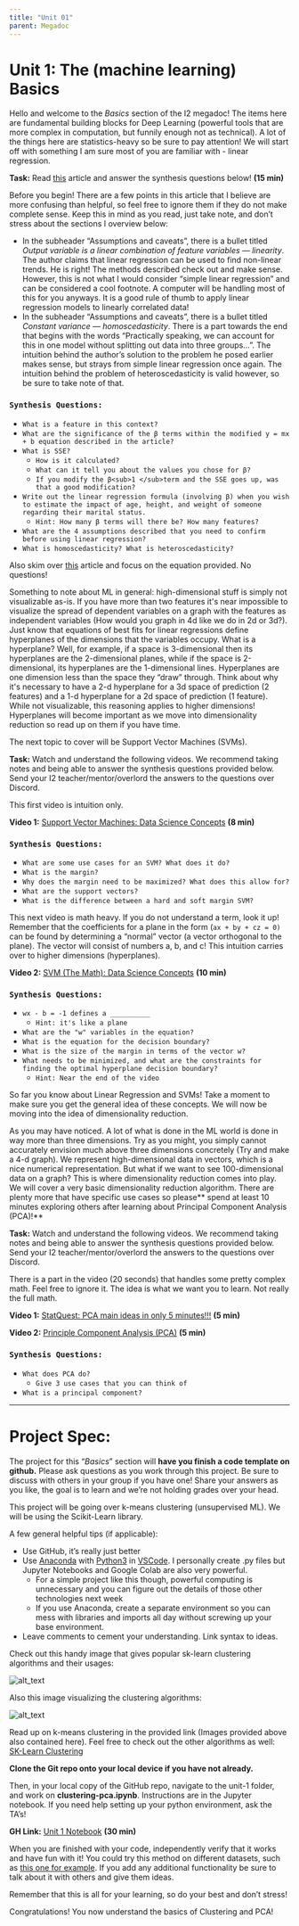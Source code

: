 ```yaml
---
title: "Unit 01"
parent: Megadoc
---
```


# Unit 1: The (machine learning) Basics 

Hello and welcome to the _Basics_ section of the I2 megadoc! The items here are fundamental building blocks for Deep Learning (powerful tools that are more complex in computation, but funnily enough not as technical). A lot of the things here are statistics-heavy so be sure to pay attention! We will start off with something I am sure most of you are familiar with - linear regression.

**Task:** Read [this](https://towardsdatascience.com/the-basics-linear-regression-2fc9f5124687) article and answer the synthesis questions below! **(15 min)**


Before you begin! There are a few points in this article that I believe are more confusing than helpful, so feel free to ignore them if they do not make complete sense. Keep this in mind as you read, just take note, and don’t stress about the sections I overview below:



* In the subheader “Assumptions and caveats”, there is a bullet titled _Output variable is a linear combination of feature variables — linearity_. The author claims that linear regression can be used to find non-linear trends. He is right! The methods described check out and make sense. However, this is not what I would consider “simple linear regression” and can be considered a cool footnote. A computer will be handling most of this for you anyways. It is a good rule of thumb to apply linear regression models to linearly correlated data!
* In the subheader “Assumptions and caveats”, there is a bullet titled _Constant variance — homoscedasticity_. There is a part towards the end that begins with the words “Practically speaking, we can account for this in one model without splitting out data into three groups…”. The intuition behind the author’s solution to the problem he posed earlier makes sense, but strays from simple linear regression once again. The intuition behind the problem of heteroscedasticity is valid however, so be sure to take note of that.


### `Synthesis Questions:`



* `What is a feature in this context?`
* `What are the significance of the β terms within the modified y = mx + b equation described in the article?`
* `What is SSE?`
    * `How is it calculated?`
    * `What can it tell you about the values you chose for β?`
    * `If you modify the β<sub>1 </sub>term and the SSE goes up, was that a good modification?`
* `Write out the linear regression formula (involving β) when you wish to estimate the impact of age, height, and weight of someone regarding their marital status.`
    * `Hint: How many β terms will there be? How many features?`
* `What are the 4 assumptions described that you need to confirm before using linear regression?`
* `What is homoscedasticity? What is heteroscedasticity?`

Also skim over [this](https://medium.datadriveninvestor.com/basics-of-linear-regression-9b529aeaa0a5) article and focus on the equation provided. No questions!

Something to note about ML in general: high-dimensional stuff is simply not visualizable as-is. If you have more than two features it's near impossible to visualize the spread of dependent variables on a graph with the features as independent variables (How would you graph in 4d like we do in 2d or 3d?). Just know that equations of best fits for linear regressions define hyperplanes of the dimensions that the variables occupy. What is a hyperplane? Well, for example, if a space is 3-dimensional then its hyperplanes are the 2-dimensional planes, while if the space is 2-dimensional, its hyperplanes are the 1-dimensional lines. Hyperplanes are one dimension less than the space they “draw” through. Think about why it's necessary to have a 2-d hyperplane for a 3d space of prediction (2 features) and a 1-d hyperplane for a 2d space of prediction (1 feature). While not visualizable, this reasoning applies to higher dimensions! Hyperplanes will become important as we move into dimensionality reduction so read up on them if you have time.

The next topic to cover will be Support Vector Machines (SVMs).

**Task:** Watch and understand the following videos. We recommend taking notes and being able to answer the synthesis questions provided below. Send your I2 teacher/mentor/overlord the answers to the questions over Discord.

This first video is intuition only. 

**Video 1:**
[Support Vector Machines: Data Science Concepts](https://www.youtube.com/watch?v=iEQ0e-WLgkQ)  **(8 min)**

### `Synthesis Questions:`



* `What are some use cases for an SVM? What does it do?`
* `What is the margin?`
* `Why does the margin need to be maximized? What does this allow for?`
* `What are the support vectors?`
* `What is the difference between a hard and soft margin SVM?`

This next video is math heavy. If you do not understand a term, look it up! Remember that the coefficients for a plane in the form (`ax + by + cz = 0)` can be found by determining a “normal” vector (a vector orthogonal to the plane). The vector will consist of numbers a, b, and c! This intuition carries over to higher dimensions (hyperplanes).

**Video 2:** [SVM (The Math): Data Science Concepts](https://www.youtube.com/watch?v=bM4_AstaBZo) **(10 min)**

### `Synthesis Questions:`



* `wx - b = -1 defines a __________ `
    * `Hint: it's like a plane`
* `What are the "w" variables in the equation?`
* `What is the equation for the decision boundary?`
* `What is the size of the margin in terms of the vector w?`
* `What needs to be minimized, and what are the constraints for finding the optimal hyperplane decision boundary? `
    * `Hint: Near the end of the video`

So far you know about Linear Regression and SVMs! Take a moment to make sure you get the general idea of these concepts. We will now be moving into the idea of dimensionality reduction.

As you may have noticed. A lot of what is done in the ML world is done in way more than three dimensions. Try as you might, you simply cannot accurately envision much above three dimensions concretely (Try and make a 4-d graph). We represent high-dimensional data in vectors, which is a nice numerical representation. But what if we want to see 100-dimensional data on a graph? This is where dimensionality reduction comes into play. We will cover a very basic dimensionality reduction algorithm. There are plenty more that have specific use cases so please** spend at least 10 minutes exploring others after learning about Principal Component Analysis (PCA)!**

**Task:** Watch and understand the following videos. We recommend taking notes and being able to answer the synthesis questions provided below. Send your I2 teacher/mentor/overlord the answers to the questions over Discord.

There is a part in the video (20 seconds) that handles some pretty complex math. Feel free to ignore it. The idea is what we want you to learn. Not really the full math.

**Video 1:** [StatQuest: PCA main ideas in only 5 minutes!!!](https://www.youtube.com/watch?v=HMOI_lkzW08) **(5 min)**

**Video 2:** [Principle Component Analysis (PCA)](https://www.youtube.com/watch?v=FD4DeN81ODY) **(5 min)**


### `Synthesis Questions:`



* `What does PCA do?`
    * `Give 3 use cases that you can think of`
* `What is a principal component?`

---

# **Project Spec:**

The project for this “_Basics_” section will **have you finish a code template on github.** Please ask questions as you work through this project. Be sure to discuss with others in your group if you have one! Share your answers as you like, the goal is to learn and we’re not holding grades over your head.

This project will be going over k-means clustering (unsupervised ML). We will be using the Scikit-Learn library.

A few general helpful tips (if applicable):



* Use GitHub, it’s really just better
* Use [Anaconda](https://www.anaconda.com/) with [Python3](https://www.python.org/downloads/) in [VSCode](https://code.visualstudio.com/). I personally create .py files but Jupyter Notebooks and Google Colab are also very powerful. 
    * For a simple project like this though, powerful computing is unnecessary and you can figure out the details of those other technologies next week
    * If you use Anaconda, create a separate environment so you can mess with libraries and imports all day without screwing up your base environment.
* Leave comments to cement your understanding. Link syntax to ideas.

Check out this handy image that gives popular sk-learn clustering algorithms and their usages:


![alt_text](../assets/image8.png)


Also this image visualizing the clustering algorithms:


![alt_text](../assets/image5.png)


Read up on k-means clustering in the provided link (Images provided above also contained here). Feel free to check out the other algorithms as well: [SK-Learn Clustering](https://scikit-learn.org/stable/modules/clustering.html#k-means)

**Clone the Git repo onto your local device if you have not already.**

Then, in your local copy of the GitHub repo, navigate to the unit-1 folder, and work on **clustering-pca.ipynb**. Instructions are in the Jupyter notebook. If you need help setting up your python environment, ask the TA’s!

**GH Link:** [Unit 1 Notebook](https://github.com/interactive-intelligence/intro-neuro-ai/blob/main/unit-01/clustering-pca.ipynb) **(30 min)**

When you are finished with your code, independently verify that it works and have fun with it! You could try this method on different datasets, such as [this one for example](https://www.kaggle.com/datasets/ashwingupta3012/human-faces). If you add any additional functionality be sure to talk about it with others and give them ideas. 

Remember that this is all for your learning, so do your best and don’t stress!

Congratulations! You now understand the basics of Clustering and PCA!